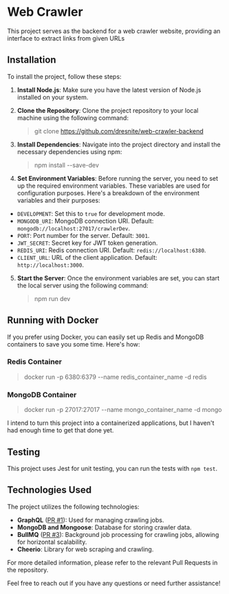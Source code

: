 # Web Crawler 

This project serves as the backend for a web crawler website, providing an interface to extract links from given URLs

## Installation

To install the project, follow these steps:

1. **Install Node.js**: Make sure you have the latest version of Node.js installed on your system.

2. **Clone the Repository**: Clone the project repository to your local machine using the following command:

    > git clone https://github.com/dresnite/web-crawler-backend

3. **Install Dependencies**: Navigate into the project directory and install the necessary dependencies using npm:

    > npm install --save-dev


4. **Set Environment Variables**: Before running the server, you need to set up the required environment variables. These variables are used for configuration purposes. Here's a breakdown of the environment variables and their purposes:
- `DEVELOPMENT`: Set this to `true` for development mode.
- `MONGODB_URI`: MongoDB connection URI. Default: `mongodb://localhost:27017/crawlerDev`.
- `PORT`: Port number for the server. Default: `3001`.
- `JWT_SECRET`: Secret key for JWT token generation.
- `REDIS_URI`: Redis connection URI. Default: `redis://localhost:6380`.
- `CLIENT_URL`: URL of the client application. Default: `http://localhost:3000`.

5. **Start the Server**: Once the environment variables are set, you can start the local server using the following command:

    > npm run dev


## Running with Docker

If you prefer using Docker, you can easily set up Redis and MongoDB containers to save you some time. Here's how:

### Redis Container

> docker run -p 6380:6379 --name redis_container_name -d redis


### MongoDB Container

> docker run -p 27017:27017 --name mongo_container_name -d mongo


I intend to turn this project into a containerized applications, but I haven't had enough time to get that done yet.

## Testing

This project uses Jest for unit testing, you can run the tests with `npm test`.

## Technologies Used

The project utilizes the following technologies:

- **GraphQL** ([PR #1](https://github.com/dresnite/web-crawler-backend/pull/2)): Used for managing crawling jobs.
- **MongoDB and Mongoose**: Database for storing crawler data.
- **BullMQ** ([PR #3](https://github.com/dresnite/web-crawler-backend/pull/3)): Background job processing for crawling jobs, allowing for horizontal scalability.
- **Cheerio**: Library for web scraping and crawling.

For more detailed information, please refer to the relevant Pull Requests in the repository.

Feel free to reach out if you have any questions or need further assistance!


